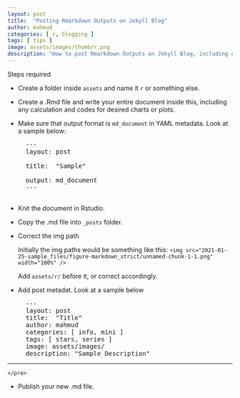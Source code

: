 ```yaml
---
layout: post
title:  "Posting Rmarkdown Outputs on Jekyll Blog"
author: mahmud
categories: [ r, blogging ]
tags: [ tips ]
image: assets/images/thumb/r.png
description: "How to post Rmarkdown Outputs on Jekyll Blog, including estimation from Rstudio and charts and plots"
---
```


Steps required

- Create a folder inside `assets` and name it `r` or something else.
- Create a .Rmd file and write your entire document inside this, including any calculation and codes for desired charts or plots. 
- Make sure that output format is `md_document` in YAML metadata. Look at a sample below:

	<pre>
	---
	layout: post

	title:  "Sample"

	output: md_document
	---
	</pre>

- Knit the document in Rstudio. 
- Copy the .md file into `_posts` folder. 
- Correct the img path

	Initially the img paths would be something like this: `<img src="2021-01-25-sample_files/figure-markdown_strict/unnamed-chunk-1-1.png" width="100%" />`

	Add `assets/r/` before it, or correct accordingly. 

- Add post metadat. Look at a sample below

	<pre>
	---
	layout: post
	title:  "Title"
	author: mahmud
	categories: [ info, mini ]
	tags: [ stars, series ]
	image: assets/images/
	description: "Sample Description"
---
	</pre>
	
- Publish your new .md file. 